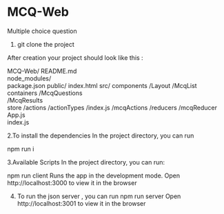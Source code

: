 # MCQ-Web
Multiple choice question

1. git clone the project 

After creation your project should  look like this :

MCQ-Web/
	README.md  
 	node_modules/  	
  	package.json
  	public/
    	index.html
    src/
    	components
    		/Layout
    		/McqList
    	containers
    		/McqQuestions   				
    		/McqResults   				
    	store
    		/actions
    			/actionTypes
    			/index.js
    			/mcqActions
    		/reducers
    			/mcqReducer
	App.js	    
	index.js

2.To install the dependencies
In the project directory, you can run 

npm run i

3.Available Scripts
In the project directory, you can run:

npm run client
Runs the app in the development mode.
Open http://localhost:3000 to view it in the browser

4. To run the json server , you can run
npm run server
Open http://localhost:3001 to view it in the browser

	    





